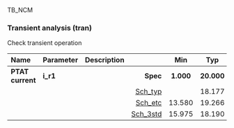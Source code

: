 TB_NCM

### Transient analysis (tran)

Check transient operation



|**Name**|**Parameter**|**Description**| |**Min**|**Typ**|**Max**| Unit|
|:---|:---|:---|---:|:---:|:---:|:---:| ---:|
|**PTAT current**|**i\_r1** || **Spec**  | **1.000** | **20.000** | **100.000** | **uA** |
| | | |<a href='results/tran_Sch_typical.html'>Sch_typ</a>| | 18.177 |  | |
| | | |<a href='results/tran_Sch_etc.html'>Sch_etc</a>|13.580 | 19.266 | 25.055 | |
| | | |<a href='results/tran_Sch_mc.html'>Sch_3std</a>|15.975 | 18.190 | 20.404 | |


